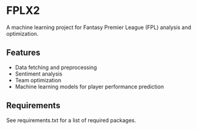 # FPLX2

A machine learning project for Fantasy Premier League (FPL) analysis and optimization.

## Features
- Data fetching and preprocessing
- Sentiment analysis
- Team optimization
- Machine learning models for player performance prediction

## Requirements
See requirements.txt for a list of required packages.
